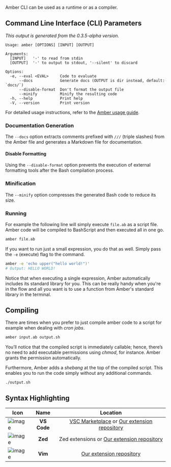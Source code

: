 Amber CLI can be used as a runtime or as a compiler.

## Command Line Interface (CLI) Parameters

*This output is generated from the 0.3.5-alpha version.*
```
Usage: amber [OPTIONS] [INPUT] [OUTPUT]

Arguments:
  [INPUT]   '-' to read from stdin
  [OUTPUT]  '-' to output to stdout, '--silent' to discard

Options:
  -e, --eval <EVAL>     Code to evaluate
      --docs            Generate docs (OUTPUT is dir instead, default: `docs/`)
      --disable-format  Don't format the output file
      --minify          Minify the resulting code
  -h, --help            Print help
  -V, --version         Print version
```

For detailed usage instructions, refer to the [Amber usage guide](https://docs.amber-lang.com/getting_started/usage).

### Documentation Generation

The `--docs` option extracts comments prefixed with `///` (triple slashes) from the Amber file and generates a Markdown file for documentation.

#### Disable Formatting

Using the `--disable-format` option prevents the execution of external formatting tools after the Bash compilation process.

### Minification

The `--minify` option compresses the generated Bash code to reduce its size.

### Running

For example the following line will simply execute `file.ab` as a script file. Amber code will be compiled to BashScript and then executed all in one go.

```sh
amber file.ab
```

If you want to run just a small expression, you do that as well. Simply pass the `-e` (execute) flag to the command.

```sh
amber -e 'echo upper("hello world!")'
# Output: HELLO WORLD!
```

Notice that when executing a single expression, Amber automatically includes its standard library for you. This can be really handy when you're in the flow and all you want is to use a function from Amber's standard library in the terminal.

## Compiling

There are times when you prefer to just compile amber code to a script for example when dealing with _cron jobs_.

```sh
amber input.ab output.sh
```

You’ll notice that the compiled script is immediately callable; hence, there’s no need to add executable permissions using _chmod_, for instance. Amber grants the permission automatically.

Furthermore, Amber adds a _shebang_ at the top of the compiled script. This enables you to run the code simply without any additional commands.

```sh
./output.sh
```

## Syntax Highlighting

| Icon | Name | Location |
|---|:----:|:-----:|
| ![image](/images/logo-vsc.png)  | **VS Code** | [VSC Marketplace](https://marketplace.visualstudio.com/items?itemName=Ph0enixKM.amber-language) or [Our extension repository](https://github.com/amber-lang/vsc-amber-extension) |
| ![image](/images/logo-zed.png) | **Zed** | Zed extensions or [Our extension repository](https://github.com/amber-lang/zed-amber-extension) |
| ![image](/images/logo-vim.png)  | **Vim** | [Our extension repository](https://github.com/amber-lang/amber-vim) |
